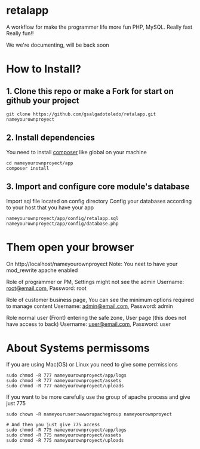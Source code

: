 retalapp
========

A workflow for make the programmer life more fun PHP, MySQL. Really fast Really fun!!

We we're documenting, will be back soon

# How to Install? #

## 1. Clone this repo or make a Fork for start on github your project ##
```
git clone https://github.com/gsalgadotoledo/retalapp.git nameyourownproyect
```

## 2. Install dependencies ##
You need to install [composer](https://getcomposer.org/download/) like global on your machine 
```
cd nameyourownproyect/app
composer install
```

## 3. Import and configure core module's database ##
Import sql file located on config directory
Config your databases according to your host that you have your app
```
nameyourownproyect/app/config/retalapp.sql
nameyourownproyect/app/config/database.php
```
# Them open your browser #
On http://localhost/nameyourownproyect
Note: You neet to have your mod_rewrite apache enabled

Role of programmer or PM, Settings might not see the admin
Username: root@email.com, Password: root

Role of customer business page, You can see the minimum options required to manage content
Username: admin@email.com, Password: admin

Role normal user (Front) entering the safe zone, User page (this does not have access to back) 
Username: user@email.com, Password: user

# About Systems permissoms #

If you are using Mac(OS) or Linux you need to give some permissions
```
sudo chmod -R 777 nameyourownproyect/app/logs 
sudo chmod -R 777 nameyourownproyect/assets
sudo chmod -R 777 nameyourownproyect/uploads
```

If you want to be more carefully use the group of apache process and give just 775
```
sudo chown -R nameyouruser:wwworapachegroup nameyourownproyect

# And then you just give 775 access 
sudo chmod -R 775 nameyourownproyect/app/logs 
sudo chmod -R 775 nameyourownproyect/assets
sudo chmod -R 775 nameyourownproyect/uploads
```

 
